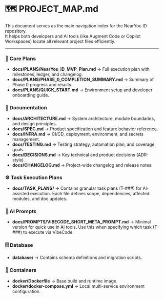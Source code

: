 # 🗺️ PROJECT_MAP.md

This document serves as the main navigation index for the NearYou ID repository.  
It helps both developers and AI tools (like Augment Code or Copilot Workspaces) locate all relevant project files efficiently.

---

### 📘 Core Plans
- **docs/PLANS/NearYou_ID_MVP_Plan.md** → Full execution plan with milestones, ledger, and changelog.
- **docs/PLANS/PHASE_0_COMPLETION_SUMMARY.md** → Summary of Phase 0 progress and results.
- **docs/PLANS/QUICK_START.md** → Environment setup and developer onboarding guide.

### 🧩 Documentation
- **docs/ARCHITECTURE.md** → System architecture, module boundaries, and design principles.
- **docs/SPEC.md** → Product specification and feature behavior reference.
- **docs/INFRA.md** → CI/CD, deployment, environment, and secrets management.
- **docs/TESTING.md** → Testing strategy, automation plan, and coverage goals.
- **docs/DECISIONS.md** → Key technical and product decisions (ADR-style).
- **docs/CHANGELOG.md** → Project-wide changelog and release notes.

### ⚙️ Task Execution Plans
- **docs/TASK_PLANS/** → Contains granular task plans (T-###) for AI-assisted execution. Each file defines scope, dependencies, affected modules, and doc updates.

### 🤖 AI Prompts
- **docs/PROMPTS/VIBECODE_SHORT_META_PROMPT.md** → Minimal version for quick use in AI tools. Use this when specifying which task (T-###) to execute via VibeCode.

### 🗄 Database
- **database/** → Contains schema definitions and migration scripts.

### 🐳 Containers
- **docker/Dockerfile** → Base build and runtime image.
- **docker/docker-compose.yml** → Local multi-service environment configuration.
